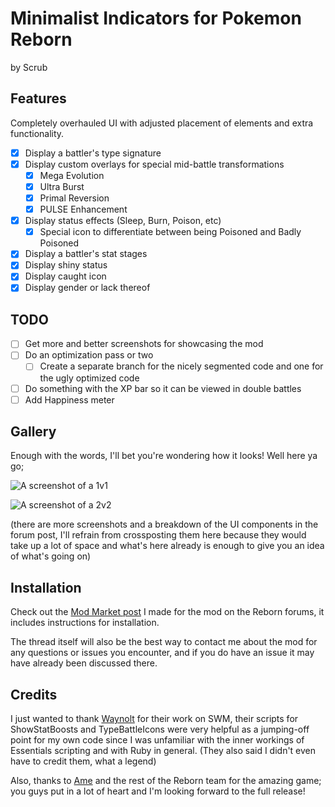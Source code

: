 # Minimalist Indicators for Pokemon Reborn
by Scrub

## Features
Completely overhauled UI with adjusted placement of elements and extra functionality.

- [x] Display a battler's type signature
- [x] Display custom overlays for special mid-battle transformations
  - [x] Mega Evolution
  - [x] Ultra Burst
  - [x] Primal Reversion
  - [x] PULSE Enhancement
- [x] Display status effects (Sleep, Burn, Poison, etc)
  - [X] Special icon to differentiate between being Poisoned and Badly Poisoned
- [x] Display a battler's stat stages
- [x] Display shiny status
- [x] Display caught icon
- [x] Display gender or lack thereof

## TODO
- [ ] Get more and better screenshots for showcasing the mod
- [ ] Do an optimization pass or two
  - [ ] Create a separate branch for the nicely segmented code and one for the ugly optimized code
- [ ] Do something with the XP bar so it can be viewed in double battles
- [ ] Add Happiness meter

## Gallery
Enough with the words, I'll bet you're wondering how it looks!
Well here ya go;

![A screenshot of a 1v1](https://www.rebornevo.com/uploads/monthly_2020_09/ex2.png.c78536173af599fda9a9aca445860ae2.png)

![A screenshot of a 2v2](https://www.rebornevo.com/uploads/monthly_2020_09/ex1.png.2ade91744035932bc3f54f3f954ec2bb.png)

(there are more screenshots and a breakdown of the UI components in the forum post, I'll refrain from crossposting them here because they would take up a lot of space and what's here already is enough to give you an idea of what's going on)

## Installation
Check out the [Mod Market post](https://www.rebornevo.com/forums/topic/53413-minimalist-indicators-v100-e1841/) I made for the mod on the Reborn forums, it includes instructions for installation.

The thread itself will also be the best way to contact me about the mod for any questions or issues you encounter, and if you do have an issue it may have already been discussed there.

## Credits
I just wanted to thank [Waynolt](https://www.rebornevo.com/forum/index.php?/profile/71186-waynolt/) for their work on SWM, their scripts for ShowStatBoosts and TypeBattleIcons were very helpful as a jumping-off point for my own code since I was unfamiliar with the inner workings of Essentials scripting and with Ruby in general. (They also said I didn't even have to credit them, what a legend)

Also, thanks to [Ame](https://www.rebornevo.com/forum/index.php?/profile/1-amethyst/) and the rest of the Reborn team for the amazing game; you guys put in a lot of heart and I'm looking forward to the full release!
